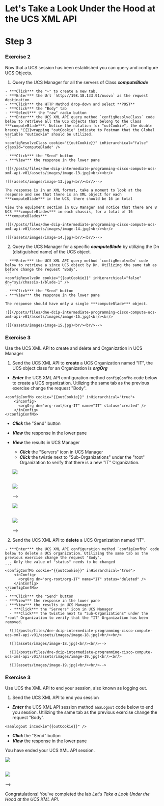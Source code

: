# Let's Take a Look Under the Hood at the UCS XML API

# Step 3

### Exercise 2

Now that a UCS session has been established you can query and configure UCS Objects.

  1. Query the UCS Manager for all the servers of Class ***computeBlade***

    - ***Click*** the "+" to create a new tab.
    - ***Enter*** the Url `http://198.18.133.91/nuova` as the request destination
    - ***Click*** the HTTP Method drop-down and select **POST**
    - ***Click*** the "Body" tab
    - ***Select*** the "raw" radio button
    - ***Enter*** the UCS XML API query method `configResolveClass` code below to retrieve all the UCS objects that belong to the Class ***computeBlade***. Notice the notation for "outCookie", the double braces "{{}}wrapping "outCookie" indicate to Postman that the Global variable "outCookie" should be utilized.
    ```
    <configResolveClass cookie="{{outCookie}}" inHierarchical="false" classId="computeBlade" />
    ```
    - ***Click*** the "Send" button
    - ***View*** the response in the lower pane

    ![](/posts/files/dne-dcip-intermediate-programming-cisco-compute-ucs-xml-api-v01/assets/images/image-13.jpg)<br/><br/>

    ![](assets/images/image-13.jpg)<br/><br/>-->

    The response is in an XML format, take a moment to look at the response and see that there is an XML object for each ***computeBlade*** in the UCS, there should be 16 in total

    View the equipment section in UCS Manager and notice that there are 8 UCS ***computeBlades*** in each chassis, for a total of 16 ***computeBlades***

    ![](/posts/files/dne-dcip-intermediate-programming-cisco-compute-ucs-xml-api-v01/assets/images/image-14.jpg)<br/><br/>

    ![](assets/images/image-14.jpg)<br/><br/>-->

  2. Query the UCS Manager for a specific ***computeBlade*** by utilizing the Dn (distiguished name) of the UCS object.

    - ***Enter*** the UCS XML API query method `configResolveDn` code below to retrieve a since UCS object by Dn. Utilizing the same tab as before change the request "Body".
    ```
    <configResolveDn cookie="{{outCookie}}" inHierarchical="false" dn="sys/chassis-1/blade-1" />
    ```
    - ***Click*** the "Send" button
    - ***View*** the response in the lower pane

    The response should have only a single ***computeBlade*** object.

    ![](/posts/files/dne-dcip-intermediate-programming-cisco-compute-ucs-xml-api-v01/assets/images/image-15.jpg)<br/><br/>

    ![](assets/images/image-15.jpg)<br/><br/>-->

### Exercise 3

Use the UCS XML API to create and delete and Organization in UCS Manager

  1. Send the UCS XML API to **create** a UCS Organization named "IT", the UCS object class for an Organization is ***orgOrg***

  - ***Enter*** the UCS XML API configuration method `configConfMo` code below to create a UCS organization. Utilizing the same tab as the previous exercise change the request "Body".
  ```
  <configConfMo cookie="{{outCookie}}" inHierarchical="true">
      <inConfig>
        <orgOrg dn="org-root/org-IT" name="IT" status="created" />
      </inConfig>
  </configConfMo>
  ```
  - ***Click*** the "Send" button
  - ***View*** the response in the lower pane
  - ***View*** the results in UCS Manager
    - ***Click*** the "Servers" icon in UCS Manager
    - ***Click*** the twistie next to "Sub-Organizations" under the "root" Organization to verify that there is a new "IT" Organization.

    ![](/posts/files/dne-dcip-intermediate-programming-cisco-compute-ucs-xml-api-v01/assets/images/image-16.jpg)<br/><br/>

    ![](assets/images/image-16.jpg)<br/><br/>-->

    ![](/posts/files/dne-dcip-intermediate-programming-cisco-compute-ucs-xml-api-v01/assets/images/image-17.jpg)<br/><br/>

    ![](assets/images/image-17.jpg)<br/><br/>-->

  2. Send the UCS XML API to **delete** a UCS Organization named "IT".

    - ***Enter*** the UCS XML API configuration method `configConfMo` code below to delete a UCS organization. Utilizing the same tab as the previous exercise change the request "Body".
      - Only the value of "status" needs to be changed
    ```
    <configConfMo cookie="{{outCookie}}" inHierarchical="true">
        <inConfig>
          <orgOrg dn="org-root/org-IT" name="IT" status="deleted" />
        </inConfig>
    </configConfMo>
    ```
    - ***Click*** the "Send" button
    - ***View*** the response in the lower pane
    - ***View*** the results in UCS Manager
      - ***Click*** the "Servers" icon in UCS Manager
      - ***Click*** the twistie next to "Sub-Organizations" under the "root" Organization to verify that the "IT" Organization has been removed.

      ![](/posts/files/dne-dcip-intermediate-programming-cisco-compute-ucs-xml-api-v01/assets/images/image-18.jpg)<br/><br/>

      ![](assets/images/image-18.jpg)<br/><br/>-->

      ![](/posts/files/dne-dcip-intermediate-programming-cisco-compute-ucs-xml-api-v01/assets/images/image-19.jpg)<br/><br/>

      ![](assets/images/image-19.jpg)<br/><br/>-->

### Exercise 3

Use UCS the XML API to end your session, also known as logging out.

  1. Send the UCS XML API to end you session

  - ***Enter*** the UCS XML API session method `aaaLogout` code below to end you session. Utilizing the same tab as the previous exercise change the request "Body".
  ```
  <aaalogout inCookie"{{outCookie}}" />
  ```
  - ***Click*** the "Send" button
  - ***View*** the response in the lower pane

  You have ended your UCS XML API session.

  ![](/posts/files/dne-dcip-intermediate-programming-cisco-compute-ucs-xml-api-v01/assets/images/image-20.jpg)<br/><br/>

  ![](assets/images/image-20.jpg)<br/><br/>-->

Congratulations! You've completed the lab *Let's Take a Look Under the Hood at the UCS XML API*.
